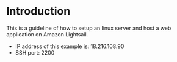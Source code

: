 # Introduction
This is a guideline of how to setup an linux server and host a web application on Amazon Lightsail.

- IP address of this example is: 18.216.108.90
- SSH port: 2200
